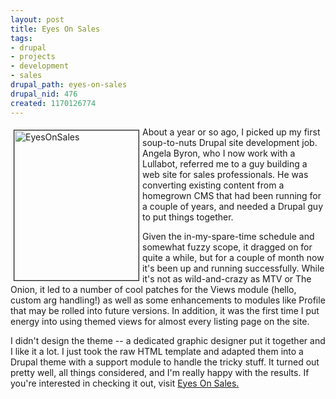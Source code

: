 ```yaml
--- 
layout: post
title: Eyes On Sales
tags: 
- drupal
- projects
- development
- sales
drupal_path: eyes-on-sales
drupal_nid: 476
created: 1170126774
---
```

<a href="http://www.flickr.com/photos/jeffeaton/373827286/" title="Photo Sharing"><img src="http://farm1.static.flickr.com/186/373827286_9d7b64ac02_m.jpg" width="199" height="240" alt="EyesOnSales" align="left" hspace="5" vspace="5" border="1"/></a>About a year or so ago, I picked up my first soup-to-nuts Drupal site development job. Angela Byron, who I now work with a Lullabot, referred me to a guy building a web site for sales professionals. He was converting existing content from a homegrown CMS that had been running for a couple of years, and needed a Drupal guy to put things together.



Given the in-my-spare-time schedule and somewhat fuzzy scope, it dragged on for quite a while, but for a couple of month now it's been up and running successfully. While it's not as wild-and-crazy as MTV or The Onion, it led to a number of cool patches for the Views module (hello, custom arg handling!) as well as some enhancements to modules like Profile that may be rolled into future versions. In addition, it was the first time I put energy into using themed views for almost every listing page on the site.



I didn't design the theme -- a dedicated graphic designer put it together and I like it a lot. I just took the raw HTML template and adapted them into a Drupal theme with a support module to handle the tricky stuff. It turned out pretty well, all things considered, and I'm really happy with the results. If you're interested in checking it out, visit <a href="http://www.eyesonsales.com">Eyes On Sales.</a>

